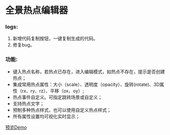 全景热点编辑器
==

### logs:

1. 新增代码复制按钮，一键复制生成的代码。
2. 修复bug。

### 功能:
- 键入热点名称，若热点已存在，进入编辑模式，如热点不存在，提示是否创建热点；
- 集成常用热点属性：大小（scale）、透明度（opacity）、旋转(rotate)、3D属性（rx、ry、rz）、平移（ox、oy）;
- 热点事件自定义。可指定跳转场景或自定义；
- 支持热点文字；
- 预制多种热点样式，也可以使用自定义热点样式；
- 所有属性设置均可视化实时显示；

[预览Demo](http://www.nanhaibo.com/bbt_tech/panowork/panos_editor_v1.3beta/editor.html)

